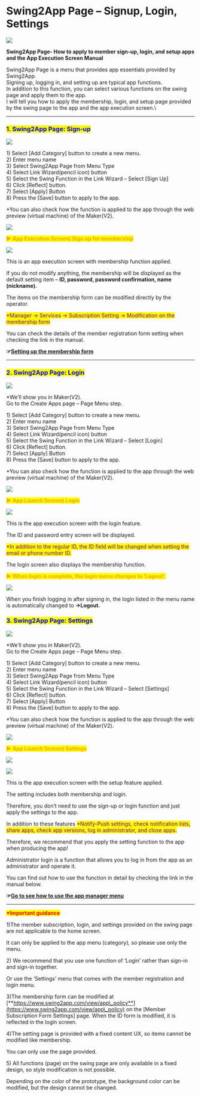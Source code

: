 # Swing2App Page – Signup, Login, Settings

![](https://support.swing2app.com/wp-content/uploads/2020/10/gfhdjnckc.png)

**Swing2App Page- How to apply to member sign-up, login, and setup apps and the App Execution Screen Manual**

Swing2App Page is a menu that provides app essentials provided by Swing2App.\
Signing up, logging in, and setting up are typical app functions.\
In addition to this function, you can select various functions on the swing page and apply them to the app.\
I will tell you how to apply the membership, login, and setup page provided by the swing page to the app and the app execution screen.\


***

### <mark style="color:blue;">**1. Swing2App Page: Sign-up**</mark>

![](https://support.swing2app.com/wp-content/uploads/2020/10/ysvjd.png)

1\) Select \[Add Category] button to create a new menu.\
2\) Enter menu name\
3\) Select Swing2App Page from Menu Type\
4\) Select Link Wizard(pencil icon) button\
5\) Select the Swing Function in the Link Wizard – Select \[Sign Up]\
6\) Click \[Reflect] button.\
7\) Select \[Apply] Button\
8\) Press the \[Save] button to apply to the app.

\*You can also check how the function is applied to the app through the web preview (virtual machine) of the Maker(V2).

![](https://wp.swing2app.co.kr/wp-content/uploads/2020/09/%EC%BA%A1%EC%B2%9833.png)

<mark style="color:orange;">**▶ App Execution Screen) Sign up for membership**</mark>

![](https://support.swing2app.com/wp-content/uploads/2020/10/jsbd@3x.png)

This is an app execution screen with membership function applied.

If you do not modify anything, the membership will be displayed as the default setting item – **ID, password, password confirmation, name (nickname).**

The items on the membership form can be modified directly by the operator.

<mark style="color:purple;">\*Manager → Services → Subscription Setting → Modification on the membership form</mark>

You can check the details of the member registration form setting when checking the link in the manual.

**☞**[**Setting up the membership form**](../../appmanage/service/signup-id.md)

***

### <mark style="color:blue;">**2. Swing2App Page: Login**</mark>

![](https://support.swing2app.com/wp-content/uploads/2020/10/ksuem.png)

\*We’ll show you in Maker(V2).\
Go to the Create Apps page – Page Menu step.

1\) Select \[Add Category] button to create a new menu.\
2\) Enter menu name\
3\) Select Swing2App Page from Menu Type\
4\) Select Link Wizard(pencil icon) button\
5\) Select the Swing Function in the Link Wizard – Select \[Login]\
6\) Click \[Reflect] button.\
7\) Select \[Apply] Button\
8\) Press the \[Save] button to apply to the app.

\*You can also check how the function is applied to the app through the web preview (virtual machine) of the Maker(V2).

![](https://wp.swing2app.co.kr/wp-content/uploads/2020/09/%EC%BA%A1%EC%B2%9833.png)

<mark style="color:orange;">**▶ App Launch Screen) Login**</mark>

![](https://support.swing2app.com/wp-content/uploads/2020/10/ysvjdg@3x.png)

This is the app execution screen with the login feature.

The ID and password entry screen will be displayed.

<mark style="color:purple;">\*In addition to the regular ID, the ID field will be changed when setting the email or phone number ID.</mark>

The login screen also displays the membership function.



<mark style="color:orange;">**▶ When login is complete, the login menu changes to ‘Logout’.**</mark>

![](https://support.swing2app.com/wp-content/uploads/2020/10/isnld@3x.png)

When you finish logging in after signing in, the login listed in the menu name is automatically changed to **→Logout.**



### <mark style="color:blue;">**3. Swing2App Page: Settings**</mark>

![](https://support.swing2app.com/wp-content/uploads/2020/10/tdhg.png)

\*We’ll show you in Maker(V2).\
Go to the Create Apps page – Page Menu step.

1\) Select \[Add Category] button to create a new menu.\
2\) Enter menu name\
3\) Select Swing2App Page from Menu Type\
4\) Select Link Wizard(pencil icon) button\
5\) Select the Swing Function in the Link Wizard – Select \[Settings]\
6\) Click \[Reflect] button.\
7\) Select \[Apply] Button\
8\) Press the \[Save] button to apply to the app.

\*You can also check how the function is applied to the app through the web preview (virtual machine) of the Maker(V2).

![](https://wp.swing2app.co.kr/wp-content/uploads/2020/09/%EC%BA%A1%EC%B2%9833.png)

<mark style="color:orange;">**▶ App Launch Screen) Settings**</mark>

![](https://support.swing2app.com/wp-content/uploads/2020/10/isnkd@3x.png)

![](https://support.swing2app.com/wp-content/uploads/2020/10/hsudjd@3x.png)

This is the app execution screen with the setup feature applied.

The setting includes both membership and login.

Therefore, you don’t need to use the sign-up or login function and just apply the settings to the app.

In addition to these features <mark style="color:purple;">\*Notify-Push settings, check notification lists, share apps, check app versions, log in administrator, and close apps.</mark>

Therefore, we recommend that you apply the setting function to the app when producing the app!

Administrator login is a function that allows you to log in from the app as an administrator and operate it.

You can find out how to use the function in detail by checking the link in the manual below.

**☞**[**Go to see how to use the app manager menu**](../../appoperation/app-administratormenu.md)

***

<mark style="color:red;">**\*Important guidance**</mark>

1\)The member subscription, login, and settings provided on the swing page are not applicable to the home screen.

It can only be applied to the app menu (category), so please use only the menu.

2\) We recommend that you use one function of ‘Login’ rather than sign-in and sign-in together.

Or use the ‘Settings’ menu that comes with the member registration and login menu.

3\)The membership form can be modified at [**https://www.swing2app.com/view/app\_policy**](https://www.swing2app.com/view/app\_policy) on the \[Member Subscription Form Settings] page. When the ID form is modified, it is reflected in the login screen.

4\)The setting page is provided with a fixed content UX, so items cannot be modified like membership.

You can only use the page provided.

5\) All functions (page) on the swing page are only available in a fixed design, so style modification is not possible.

Depending on the color of the prototype, the background color can be modified, but the design cannot be changed.
